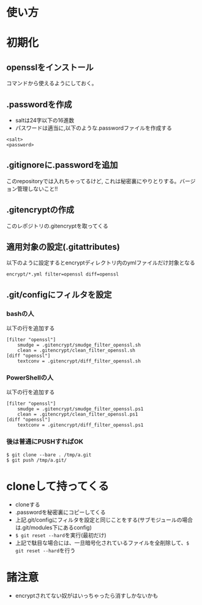 # 使い方
# 初期化
## opensslをインストール
コマンドから使えるようにしておく。

## .passwordを作成
- saltは24字以下の16進数
- パスワードは適当に,以下のような.passwordファイルを作成する
```
<salt>
<password>
```
## .gitignoreに.passwordを追加
このrepositoryでは入れちゃってるけど,
これは秘密裏にやりとりする。バージョン管理しないこと!!

## .gitencryptの作成
このレポジトリの.gitencryptを取ってくる

## 適用対象の設定(.gitattributes)
以下のように設定するとencryptディレクトリ内のymlファイルだけ対象となる
```
encrypt/*.yml filter=openssl diff=openssl
```

## .git/configにフィルタを設定
### bashの人
以下の行を追加する
```
[filter "openssl"]
    smudge = .gitencrypt/smudge_filter_openssl.sh
    clean = .gitencrypt/clean_filter_openssl.sh
[diff "openssl"]
    textconv = .gitencrypt/diff_filter_openssl.sh
```

### PowerShellの人
以下の行を追加する
```
[filter "openssl"]
    smudge = .gitencrypt/smudge_filter_openssl.ps1
    clean = .gitencrypt/clean_filter_openssl.ps1
[diff "openssl"]
    textconv = .gitencrypt/diff_filter_openssl.ps1
```

### 後は普通にPUSHすればOK
```
$ git clone --bare . /tmp/a.git
$ git push /tmp/a.git/
```

# cloneして持ってくる
+ cloneする
+ .passwordを秘密裏にコピーしてくる
+ 上記.git/configにフィルタを設定と同じことをする(サブモジュールの場合は.git/modules下にあるconfig)
+ `$ git reset --hard`を実行(最初だけ)
+ 上記で駄目な場合には、一旦暗号化されているファイルを全削除して、`$ git reset --hard`を行う

# 諸注意
- encryptされてない奴がはいっちゃったら消すしかないかも
